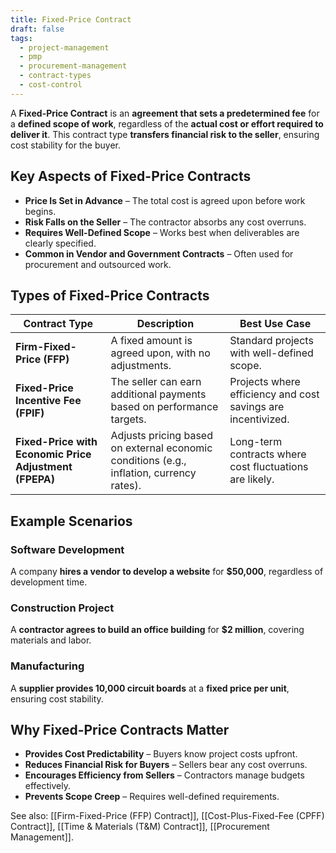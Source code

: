 ```yaml
---
title: Fixed-Price Contract
draft: false
tags:
  - project-management
  - pmp
  - procurement-management
  - contract-types
  - cost-control
---
```


A **Fixed-Price Contract** is an **agreement that sets a predetermined fee** for a **defined scope of work**, regardless of the **actual cost or effort required to deliver it**. This contract type **transfers financial risk to the seller**, ensuring cost stability for the buyer.

## **Key Aspects of Fixed-Price Contracts**
- **Price Is Set in Advance** – The total cost is agreed upon before work begins.
- **Risk Falls on the Seller** – The contractor absorbs any cost overruns.
- **Requires Well-Defined Scope** – Works best when deliverables are clearly specified.
- **Common in Vendor and Government Contracts** – Often used for procurement and outsourced work.

## **Types of Fixed-Price Contracts**
| **Contract Type**          | **Description** | **Best Use Case** |
|---------------------------|------------------------------------------------|--------------------------------|
| **Firm-Fixed-Price (FFP)** | A fixed amount is agreed upon, with no adjustments. | Standard projects with well-defined scope. |
| **Fixed-Price Incentive Fee (FPIF)** | The seller can earn additional payments based on performance targets. | Projects where efficiency and cost savings are incentivized. |
| **Fixed-Price with Economic Price Adjustment (FPEPA)** | Adjusts pricing based on external economic conditions (e.g., inflation, currency rates). | Long-term contracts where cost fluctuations are likely. |

## **Example Scenarios**

### **Software Development**
A company **hires a vendor to develop a website** for **\$50,000**, regardless of development time.

### **Construction Project**
A **contractor agrees to build an office building** for **\$2 million**, covering materials and labor.

### **Manufacturing**
A **supplier provides 10,000 circuit boards** at a **fixed price per unit**, ensuring cost stability.

## **Why Fixed-Price Contracts Matter**
- **Provides Cost Predictability** – Buyers know project costs upfront.
- **Reduces Financial Risk for Buyers** – Sellers bear any cost overruns.
- **Encourages Efficiency from Sellers** – Contractors manage budgets effectively.
- **Prevents Scope Creep** – Requires well-defined requirements.

See also: [[Firm-Fixed-Price (FFP) Contract]], [[Cost-Plus-Fixed-Fee (CPFF) Contract]], [[Time & Materials (T&M) Contract]], [[Procurement Management]].
